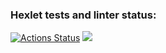 ### Hexlet tests and linter status:
[![Actions Status](https://github.com/QED-tech/php-project-lvl2/workflows/hexlet-check/badge.svg)](https://github.com/QED-tech/php-project-lvl2/actions)
<img src="https://github.com/QED-tech/php-project-lvl2/actions/workflows/linter.yml/badge.svg" />
